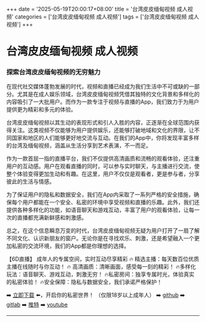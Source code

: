 +++
date = '2025-05-19T20:00:17+08:00'
title = '台湾皮皮缅甸视频 成人视频'
categories = ['台湾皮皮缅甸视频 成人视频']
tags = ['台湾皮皮缅甸视频 成人视频']
+++

# 台湾皮皮缅甸视频 成人视频

### 探索台湾皮皮缅甸视频的无穷魅力

在现代社交媒体蓬勃发展的时代，视频和直播已经成为我们生活中不可或缺的一部分。尤其是在成人娱乐领域，台湾皮皮缅甸视频凭借其独特的文化背景和多样化的内容吸引了一大批用户。而作为一款专注于视频与直播的App，我们致力于为用户提供更为精彩和多元的体验。

台湾皮皮缅甸视频以其生动的表现形式和引人入胜的内容，正逐渐在全球范围内获得关注。这类视频不仅能够为用户提供娱乐，还能够打破地域和文化的界限，让不同国家和地区的人们能够更好地交流与互动。在我们的App中，你将发现丰富多样的台湾及缅甸视频，涵盖从生活分享到艺术表演，不一而足。

作为一款首屈一指的直播平台，我们不仅提供高清画质和流畅的观看体验，还注重用户的互动感。用户在观看直播的同时，可以参与实时聊天，与主播进行交流，使整个体验变得更加生动和有趣。在这里，用户不仅仅是观看者，更是参与者，分享彼此的生活与情感。

为了保证用户的隐私和数据安全，我们在App内采取了一系列严格的安全措施，确保每个用户都能在一个安全、私密的环境中享受视频和直播的乐趣。此外，我们还提供各种多样化的功能，如语音聊天和游戏互动，丰富了用户的观看体验，让每一次的直播都充满新鲜感和刺激感。

总之，在这个信息瞬息万变的时代，台湾皮皮缅甸视频无疑为用户打开了一扇了解不同文化、认识新朋友的窗户。无论你是在寻找欢乐、刺激，还是希望融入一个更加私密的交流环境，我们的App都是你理想的选择。

【6D直播】
成年人的专属空间，实时互动尽享精彩
🔥 精选主播：每天数百位优质主播在线随时与你互动！
🔥 高清画质：清晰画面，感受每一刻的精彩！
🔥多样化玩法：语音聊天、游戏互动，刺激无穷！
🔥私密房间：独享专属时光，体验真实的私密体验！
🔥安全保障：隐私与数据安全，我们承诺严格保护！

➡️ [立即下载](https://down123.s3.ap-east-1.amazonaws.com/index.html?channelCode=blog) ⬅️，开启你的私密世界！
（仅限18岁以上成年人）
➡️ [github](https://aldult-live.github.io/)
➡️ [gitlab](https://seo-09598d.gitlab.io/)
➡️ [推特](https://x.com/wegame33)
➡️ [youtube](https://www.youtube.com/@6Dlive)

---
